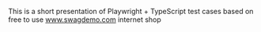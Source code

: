 This is a short presentation of Playwright + TypeScript test cases based on free to use www.swagdemo.com internet shop
